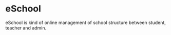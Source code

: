 # eSchool
eSchool is kind of online management of school structure between student, teacher and admin.
